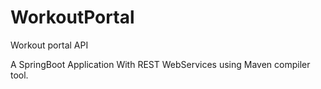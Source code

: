 # WorkoutPortal
Workout portal API

A SpringBoot Application With REST WebServices using Maven compiler tool.
